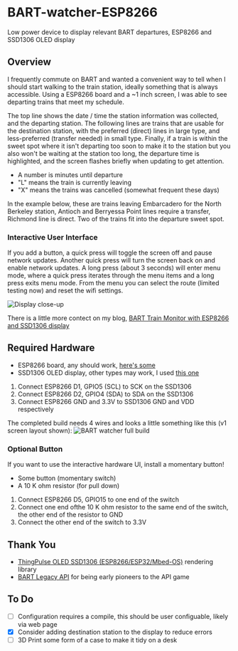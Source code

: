 # BART-watcher-ESP8266
Low power device to display relevant BART departures, ESP8266 and SSD1306 OLED display

## Overview
I frequently commute on BART and wanted a convenient way to tell when I should start walking to 
the train station, ideally something that is always accessible. Using a ESP8266 board and a ~1 inch
screen, I was able to see departing trains that meet my schedule.

The top line shows the date / time the station information was collected, and the departing 
station. The following lines are trains that are usable for the destination station, with the 
preferred (direct) lines in large type, and less-preferred (transfer needed) in small type. 
Finally, if a train is within the sweet spot where it isn't departing too soon to make it to 
the station but you also won't be waiting at the station too long, the departure time is 
highlighted, and the screen flashes briefly when updating to get attention.

* A number is minutes until departure
* "L" means the train is currently leaving
* "X" means the trains was cancelled (somewhat frequent these days)

In the example below, these are trains leaving Embarcadero for the North Berkeley station, Antioch and 
Berryessa Point lines require a transfer, Richmond line is direct. Two of the trains fit into the
departure sweet spot. 

### Interactive User Interface
If you add a button, a quick press will toggle the screen off and pause network updates. 
Another quick press will turn the screen back on and enable network updates. A long press (about 
3 seconds) will enter menu mode, where a quick press iterates through the menu items and a
long press exits menu mode. From the menu you can select the route (limited testing now) and
reset the wifi settings.

![Display close-up](https://brett.durrett.net/wp-content/uploads/2022/11/BART-watcher-display-layout-v2-1.png)

There is a little more contect on my blog, [BART Train Monitor with ESP8266 and SSD1306 display](https://brett.durrett.net/bart-train-monitor-with-esp8266-and-ssd1306-display/)

## Required Hardware
* ESP8266 board, any should work, [here's some](https://www.amazon.com/gp/product/B07RNX3W9J/ref=ppx_yo_dt_b_asin_title_o02_s00?ie=UTF8&psc=1)
* SSD1306 OLED display, other types may work, I used [this one](https://www.amazon.com/gp/product/B01IWGXUAK/ref=ppx_yo_dt_b_asin_title_o01_s00?ie=UTF8&psc=1)

1. Connect ESP8266 D1, GPIO5 (SCL) to SCK on the SSD1306
2. Connect ESP8266 D2, GPIO4 (SDA) to SDA on the SSD1306
3. Connect ESP8266 GND and 3.3V to SSD1306 GND and VDD respectively

The completed build needs 4 wires and looks a little something like this (v1 screen layout shown):
![BART watcher full build](https://brett.durrett.net/wp-content/uploads/2022/11/BART-watcher-full-build-scaled.jpeg)

### Optional Button
If you want to use the interactive hardware UI, install a momentary button!
* Some button (momentary switch)
* A 10 K ohm resistor (for pull down)

1. Connect ESP8266 D5, GPIO15 to one end of the switch
2. Connect one end ofthe 10 K ohm resistor to the same end of the switch, the other end of the resistor to GND
3. Connect the other end of the switch to 3.3V


## Thank You
* [ThingPulse OLED SSD1306 (ESP8266/ESP32/Mbed-OS)](https://github.com/ThingPulse/esp8266-oled-ssd1306) rendering library
* [BART Legacy API](https://www.bart.gov/schedules/developers/api) for being early pioneers to the API game

## To Do
- [ ] Configuration requires a compile, this should be user configuable, likely via web page
- [X] Consider adding destination station to the display to reduce errors
- [ ] 3D Print some form of a case to make it tidy on a desk

